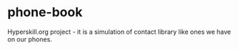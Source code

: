 # phone-book
Hyperskill.org project - it is a simulation of contact library like ones we have on our phones.
